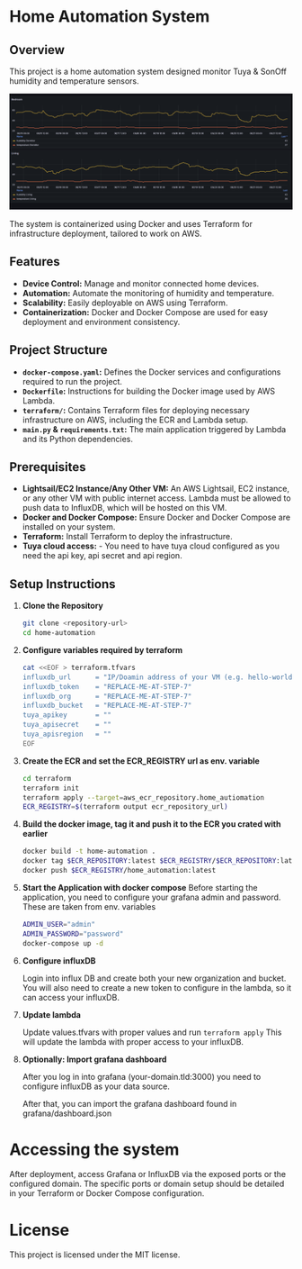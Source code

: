 # Home Automation System

## Overview

This project is a home automation system designed monitor Tuya & SonOff humidity and temperature sensors. 

  ![image](grafana/grafana-example.png)

The system is containerized using Docker and uses Terraform for infrastructure deployment, tailored to work on AWS.


## Features

- **Device Control:** Manage and monitor connected home devices.
- **Automation:** Automate the monitoring of humidity and temperature.
- **Scalability:** Easily deployable on AWS using Terraform.
- **Containerization:** Docker and Docker Compose are used for easy deployment and environment consistency.

## Project Structure

- **`docker-compose.yaml`:** Defines the Docker services and configurations required to run the project.
- **`Dockerfile`:** Instructions for building the Docker image used by AWS Lambda.
- **`terraform/`:** Contains Terraform files for deploying necessary infrastructure on AWS, including the ECR and Lambda setup.
- **`main.py` & `requirements.txt`:** The main application triggered by Lambda and its Python dependencies.

## Prerequisites

- **Lightsail/EC2 Instance/Any Other VM:** An AWS Lightsail, EC2 instance, or any other VM with public internet access. Lambda must be allowed to push data to InfluxDB, which will be hosted on this VM.
- **Docker and Docker Compose:** Ensure Docker and Docker Compose are installed on your system.
- **Terraform:** Install Terraform to deploy the infrastructure.
- **Tuya cloud access:** - You need to have tuya cloud configured as you need the api key, api secret and api region.

## Setup Instructions

1. **Clone the Repository**
   ```bash
   git clone <repository-url>
   cd home-automation

2. **Configure variables required by terraform**
   ```bash
   cat <<EOF > terraform.tfvars
   influxdb_url      = "IP/Doamin address of your VM (e.g. hello-world.com:8086"
   influxdb_token    = "REPLACE-ME-AT-STEP-7"
   influxdb_org      = "REPLACE-ME-AT-STEP-7"
   influxdb_bucket   = "REPLACE-ME-AT-STEP-7"
   tuya_apikey       = ""
   tuya_apisecret    = ""
   tuya_apisregion   = ""
   EOF

3. **Create the ECR and set the ECR_REGISTRY url as env. variable**
   ```bash
   cd terraform
   terraform init
   terraform apply --target=aws_ecr_repository.home_autiomation
   ECR_REGISTRY=$(terraform output ecr_repository_url)

4. **Build the docker image, tag it and push it to the ECR you crated with earlier**

   ```bash
   docker build -t home-automation .
   docker tag $ECR_REPOSITORY:latest $ECR_REGISTRY/$ECR_REPOSITORY:latest
   docker push $ECR_REGISTRY/home_automation:latest

5. **Start the Application  with docker compose**
  Before starting the application, you need to configure your grafana admin and password. These are taken from env. variables
   ```bash
   ADMIN_USER="admin"
   ADMIN_PASSWORD="password"
   docker-compose up -d

6. **Configure influxDB**

   Login into influx DB and create both your new organization and bucket.
   You will also need to create a new token to configure in the lambda, so it can access your influxDB.


7. **Update lambda**
  
   Update values.tfvars with proper values and run ```terraform apply```
   This will update the lambda with proper access to your influxDB. 


8. **Optionally: Import grafana dashboard**
   
   After you log in into grafana (your-domain.tld:3000) you need to configure influxDB as your data source. 

   After that, you can import the grafana dashboard found in grafana/dashboard.json


# Accessing the system

After deployment, access Grafana or InfluxDB via the exposed ports or the configured domain. 
The specific ports or domain setup should be detailed in your Terraform or Docker Compose configuration.

# License

This project is licensed under the MIT license.
